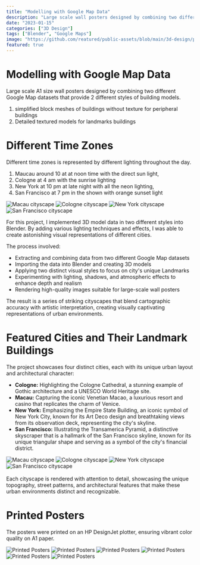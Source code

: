 ```yaml
---
title: "Modelling with Google Map Data"
description: "Large scale wall posters designed by combining two different Google Map datasets and implementing 3D model data in Blender."
date: "2023-01-15"
categories: ["3D Design"]
tags: ["Blender", "Google Maps"]
image: "https://github.com/reatured/public-assets/blob/main/3d-design/project1-a1posters/Cologne58.jpg?raw=true"
featured: true
---
```


# Modelling with Google Map Data

Large scale A1 size wall posters designed by combining two different Google Map datasets that provide 2 different styles of building models.
1. simplified block meshes of buildings without texture for peripheral buildings
2. Detailed textured models for landmarks buildings


# Different Time Zones
Different time zones is represented by different lighting throughout the day. 
1. Maucau around 10 at at noon time with the direct sun light,
2. Cologne at 4 am with the sunrise lighting
3. New York at 10 pm at late night with all the neon lighting,
4. San Francisco at 7 pm in the shown with orange sunset light 
<div class="image-grid-4column">
   <img 
     src="https://github.com/reatured/public-assets/blob/main/3d-design/project1-a1posters/Macau57.jpg?raw=true" 
     alt="Macau cityscape"
   />
   <img 
     src="https://github.com/reatured/public-assets/blob/main/3d-design/project1-a1posters/Cologne58.jpg?raw=true" 
     alt="Cologne cityscape"
   />
   <img 
     src="https://github.com/reatured/public-assets/blob/main/3d-design/project1-a1posters/NewYork188.jpg?raw=true" 
     alt="New York cityscape"
   />
   <img 
     src="https://github.com/reatured/public-assets/blob/main/3d-design/project1-a1posters/SanFrancisco45.jpg?raw=true" 
     alt="San Francisco cityscape"
   />
</div>



For this project, I implemented 3D model data in two different styles into Blender. By adding various lighting techniques and effects, I was able to create astonishing visual representations of different cities.

The process involved:
- Extracting and combining data from two different Google Map datasets
- Importing the data into Blender and creating 3D models
- Applying two distinct visual styles to focus on city's unique Landmarks
- Experimenting with lighting, shadows, and atmospheric effects to enhance depth and realism
- Rendering high-quality images suitable for large-scale wall posters

The result is a series of striking cityscapes that blend cartographic accuracy with artistic interpretation, creating visually captivating representations of urban environments.


# Featured Cities and Their Landmark Buildings

The project showcases four distinct cities, each with its unique urban layout and architectural character:

- **Cologne:** Highlighting the Cologne Cathedral, a stunning example of Gothic architecture and a UNESCO World Heritage site.
- **Macau:** Capturing the iconic Venetian Macao, a luxurious resort and casino that replicates the charm of Venice.
- **New York:** Emphasizing the Empire State Building, an iconic symbol of New York City, known for its Art Deco design and breathtaking views from its observation deck, representing the city's skyline.
- **San Francisco:** Illustrating the Transamerica Pyramid, a distinctive skyscraper that is a hallmark of the San Francisco skyline, known for its unique triangular shape and serving as a symbol of the city's financial district.
<div class="image-grid-2column">
   <img 
     src="https://github.com/reatured/public-assets/blob/main/3d-design/project1-a1posters/Macau57.jpg?raw=true" 
     alt="Macau cityscape"
   />
   <img 
     src="https://github.com/reatured/public-assets/blob/main/3d-design/project1-a1posters/Cologne58.jpg?raw=true" 
     alt="Cologne cityscape"
   />
   <img 
     src="https://github.com/reatured/public-assets/blob/main/3d-design/project1-a1posters/NewYork188.jpg?raw=true" 
     alt="New York cityscape"
   />
   <img 
     src="https://github.com/reatured/public-assets/blob/main/3d-design/project1-a1posters/SanFrancisco45.jpg?raw=true" 
     alt="San Francisco cityscape"
   />
</div>
<br>
Each cityscape is rendered with attention to detail, showcasing the unique topography, street patterns, and architectural features that make these urban environments distinct and recognizable.




# Printed Posters

The posters were printed on an HP DesignJet plotter, ensuring vibrant color quality on A1 paper.

<div class="image-grid-3column">
   <img 
     src="https://github.com/reatured/public-assets/blob/main/3d-design/project1-a1posters/IMG_3514%202.JPG?raw=true" 
     alt="Printed Posters"
   />
   <img 
     src="https://github.com/reatured/public-assets/blob/main/3d-design/project1-a1posters/IMG_3515.JPG.jpg?raw=true" 
     alt="Printed Posters"
   />
   <img 
     src="https://github.com/reatured/public-assets/blob/main/3d-design/project1-a1posters/IMG_3524.JPG.jpg?raw=true" 
     alt="Printed Posters"
   />
   <img 
     src="https://github.com/reatured/public-assets/blob/main/3d-design/project1-a1posters/IMG_3526.JPG.jpg?raw=true" 
     alt="Printed Posters"
   />
   <img 
     src="https://github.com/reatured/public-assets/blob/main/3d-design/project1-a1posters/IMG_3527.JPG.jpg?raw=true" 
     alt="Printed Posters"
   />
   <img 
     src="https://github.com/reatured/public-assets/blob/main/3d-design/project1-a1posters/IMG_3528.JPG.jpg?raw=true" 
     alt="Printed Posters"
   />
</div>
